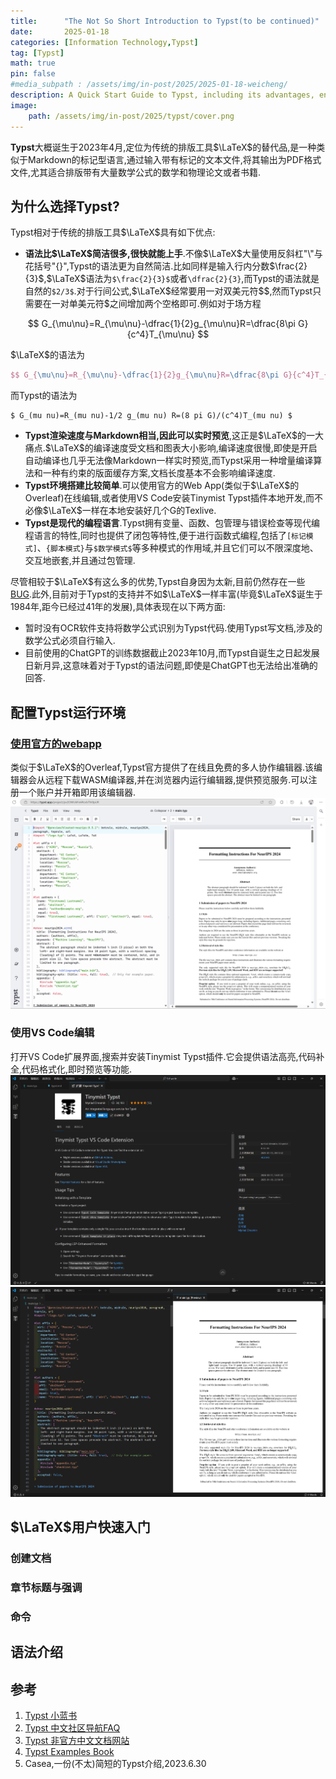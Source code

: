 ```yaml
---
title:      "The Not So Short Introduction to Typst(to be continued)"
date:       2025-01-18
categories: [Information Technology,Typst]
tag: [Typst]
math: true
pin: false
#media_subpath : /assets/img/in-post/2025/2025-01-18-weicheng/
description: A Quick Start Guide to Typst, including its advantages, environment setup, and syntax.
image: 
    path: /assets/img/in-post/2025/typst/cover.png
---
```



**Typst**大概诞生于2023年4月,定位为传统的排版工具$\LaTeX$的替代品,是一种类似于Markdown的标记型语言,通过输入带有标记的文本文件,将其输出为PDF格式文件,尤其适合排版带有大量数学公式的数学和物理论文或者书籍.
## 为什么选择Typst?
Typst相对于传统的排版工具$\LaTeX$具有如下优点:

- **语法比$\LaTeX$简洁很多,很快就能上手**.不像$\LaTeX$大量使用反斜杠"\\"与花括号"\{\}",Typst的语法更为自然简洁.比如同样是输入行内分数$\frac{2}{3}$,$\LaTeX$语法为`$\frac{2}{3}$`或者`\dfrac{2}{3}`,而Typst的语法就是自然的`$2/3$`.对于行间公式,$\LaTeX$经常要用一对双美元符\$\$,然而Typst只需要在一对单美元符\$之间增加两个空格即可.例如对于场方程

$$ G_{\mu\nu}=R_{\mu\nu}-\dfrac{1}{2}g_{\mu\nu}R=\dfrac{8\pi G}{c^4}T_{\mu\nu} $$ 

$\LaTeX$的语法为
```latex
$$ G_{\mu\nu}=R_{\mu\nu}-\dfrac{1}{2}g_{\mu\nu}R=\dfrac{8\pi G}{c^4}T_{\mu\nu} $$ 
```
而Typst的语法为
```typst
$ G_(mu nu)=R_(mu nu)-1/2 g_(mu nu) R=(8 pi G)/(c^4)T_(mu nu) $
```
- **Typst渲染速度与Markdown相当,因此可以实时预览**,这正是$\LaTeX$的一大痛点.$\LaTeX$的编译速度受文档和图表大小影响,编译速度很慢,即使是开启自动编译也几乎无法像Markdown一样实时预览,而Typst采用一种增量编译算法和一种有约束的版面缓存方案,文档长度基本不会影响编译速度.
- **Typst环境搭建比较简单**.可以使用官方的Web App(类似于$\LaTeX$的Overleaf)在线编辑,或者使用VS Code安装Tinymist Typst插件本地开发,而不必像$\LaTeX$一样在本地安装好几个G的Texlive.
-  **Typst是现代的编程语言**.Typst拥有变量、函数、包管理与错误检查等现代编程语言的特性,同时也提供了闭包等特性,便于进行函数式编程,包括了`[标记模式]`、`{脚本模式}`与`$数学模式$`等多种模式的作用域,并且它们可以不限深度地、交互地嵌套,并且通过包管理.



尽管相较于$\LaTeX$有这么多的优势,Typst自身因为太新,目前仍然存在一些[BUG](https://github.com/typst/typst/issues).此外,目前对于Typst的支持并不如$\LaTeX$一样丰富(毕竟$\LaTeX$诞生于1984年,距今已经过41年的发展),具体表现在以下两方面:

- 暂时没有OCR软件支持将数学公式识别为Typst代码.使用Typst写文档,涉及的数学公式必须自行输入.
- 目前使用的ChatGPT的训练数据截止2023年10月,而Typst自诞生之日起发展日新月异,这意味着对于Typst的语法问题,即使是ChatGPT也无法给出准确的回答.

## 配置Typst运行环境

### [使用官方的webapp](https://typst.app/)
类似于$\LaTeX$的Overleaf,Typst官方提供了在线且免费的多人协作编辑器.该编辑器会从远程下载WASM编译器,并在浏览器内运行编辑器,提供预览服务.可以注册一个账户并开箱即用该编辑器.
![官方的webapp](/assets/img/in-post/2025/typst/1.png)

### 使用VS Code编辑
打开VS Code扩展界面,搜索并安装Tinymist Typst插件.它会提供语法高亮,代码补全,代码格式化,即时预览等功能.
![官方的webapp](/assets/img/in-post/2025/typst/2.png)
![官方的webapp](/assets/img/in-post/2025/typst/3.png)

## $\LaTeX$用户快速入门
### 创建文档
### 章节标题与强调
### 命令
## 语法介绍









## 参考
1. [Typst 小蓝书](https://typst-doc-cn.github.io/tutorial/)
2. [Typst 中文社区导航FAQ](https://typst-doc-cn.github.io/guide)
3. [Typst 非官方中文文档网站](https://typst-doc-cn.github.io/docs/)
4. [Typst Examples Book](https://sitandr.github.io/typst-examples-book/book/)
5. Casea,一份(不太)简短的Typst介绍,2023.6.30